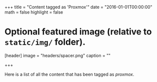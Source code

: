 +++
title = "Content tagged as 'Proxmox'"
date = "2016-01-01T00:00:00"
math = false
highlight = false

# Optional featured image (relative to `static/img/` folder).
[header]
image = "headers/spacer.png"
caption = ""

+++

Here is a list of all the content that has been tagged as *proxmox*.

